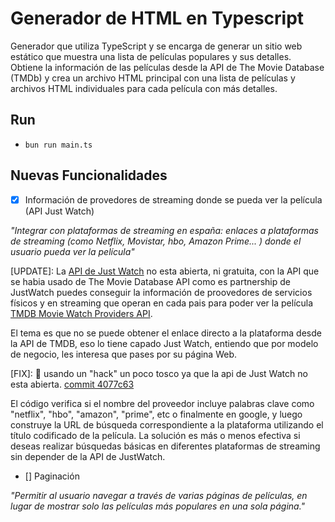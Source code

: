 # Generador de HTML en Typescript

Generador que utiliza TypeScript y se encarga de generar un sitio web estático que muestra una lista de películas populares y sus detalles. Obtiene la información de las películas desde la API de The Movie Database (TMDb) y crea un archivo HTML principal con una lista de películas y archivos HTML individuales para cada película con más detalles. 

## Run

- `bun run main.ts`

## Nuevas Funcionalidades

- [x] Información de provedores de streaming donde se pueda ver la película (API Just Watch)

_"Integrar con plataformas de streaming en españa: enlaces a plataformas de streaming (como Netflix, Movistar, hbo, Amazon Prime... ) donde el usuario pueda ver la película"_

[UPDATE]: La [API de Just Watch](https://www.justwatch.com/us/JustWatch-Streaming-API) no esta abierta, ni gratuita, con la API que se habia usado de The Movie Database API como es partnership de JustWatch puedes conseguir la información de proovedores de servicios físicos y en streaming que operan en cada pais para poder ver la película [TMDB Movie Watch Providers API](https://developers.themoviedb.org/3/movies/get-movie-watch-providers). 

El tema es que no se puede obtener el enlace directo a la plataforma desde la API de TMDB, eso lo tiene capado Just Watch, entiendo que por modelo de negocio, les interesa que pases por su página Web. 

[FIX]: 🙁 usando un "hack" un poco tosco ya que la api de Just Watch no esta abierta.
[commit 4077c63](https://github.com/PelfSollution/p2-typescript-2023/commit/4077c639d50796fff955eaffcebc7175d0a368c1)

 El código verifica si el nombre del proveedor incluye palabras clave como "netflix", "hbo", "amazon", "prime", etc o finalmente en google, y luego construye la URL de búsqueda correspondiente a la  plataforma utilizando el título codificado de la película. La solución es más o menos efectiva si deseas realizar búsquedas básicas en diferentes plataformas de streaming sin depender de la API de JustWatch.

- [] Paginación

_"Permitir al usuario navegar a través de varias páginas de películas, en lugar de mostrar solo las películas más populares en una sola página."_
